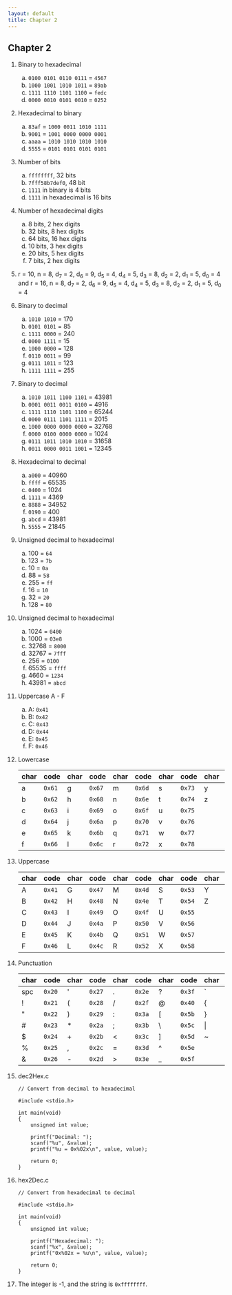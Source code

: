 ```yaml
---
layout: default
title: Chapter 2
---
```

<style type="text/css">
    ol ol { list-style-type: lower-alpha; }
</style>

## Chapter 2

1.  Binary to hexadecimal
    1.  `0100 0101 0110 0111` = `4567`
    1.  `1000 1001 1010 1011` = `89ab`
    1.  `1111 1110 1101 1100` = `fedc`
    1.  `0000 0010 0101 0010` = `0252`

2.  Hexadecimal to binary
    1.  `83af` = `1000 0011 1010 1111`
    2.  `9001` = `1001 0000 0000 0001`
    3.  `aaaa` = `1010 1010 1010 1010`
    4.  `5555` = `0101 0101 0101 0101`

3.  Number of bits
    1.  `ffffffff`, 32 bits
    2.  `7fff58b7def0`, 48 bit
    3.  `1111` in binary is 4 bits
    4.  `1111` in hexadecimal is 16 bits

4.  Number of hexadecimal digits
    1.  8 bits, 2 hex digits
    2.  32 bits, 8 hex digits
    3.  64 bits, 16 hex digits
    4.  10 bits, 3 hex digits
    5.  20 bits, 5 hex digits
    6.  7 bits, 2 hex digits

5.  r = 10, n = 8, d<sub>7</sub> = 2, d<sub>6</sub> = 9, d<sub>5</sub> = 4, d<sub>4</sub> = 5, d<sub>3</sub> = 8, d<sub>2</sub> = 2, d<sub>1</sub> = 5, d<sub>0</sub> = 4 and r = 16, n = 8, d<sub>7</sub> = 2, d<sub>6</sub> = 9, d<sub>5</sub> = 4, d<sub>4</sub> = 5, d<sub>3</sub> = 8, d<sub>2</sub> = 2, d<sub>1</sub> = 5, d<sub>0</sub> = 4
6.  Binary to decimal
    1.  `1010 1010` = 170
    2.  `0101 0101` = 85
    3.  `1111 0000` = 240
    4.  `0000 1111` = 15
    5.  `1000 0000` = 128
    6.  `0110 0011` = 99
    7.  `0111 1011` = 123
    8.  `1111 1111` = 255

7.  Binary to decimal
    1.  `1010 1011 1100 1101` = 43981
    2.  `0001 0011 0011 0100` = 4916
    3.  `1111 1110 1101 1100` = 65244
    4.  `0000 0111 1101 1111` = 2015
    5.  `1000 0000 0000 0000` = 32768
    6.  `0000 0100 0000 0000` = 1024
    7.  `0111 1011 1010 1010` = 31658
    8.  `0011 0000 0011 1001` = 12345

8.  Hexadecimal to decimal
    1.  `a000` = 40960
    2.  `ffff` = 65535
    3.  `0400` = 1024
    4.  `1111` = 4369
    5.  `8888` = 34952
    6.  `0190` = 400
    7.  `abcd` = 43981
    8.  `5555` = 21845

9.  Unsigned decimal to hexadecimal
    1.  100 = `64`
    2.  123 = `7b`
    3.  10 = `0a`
    4.  88 = `58`
    5.  255 = `ff`
    6.  16 = `10`
    7.  32 = `20`
    8.  128 = `80`

10. Unsigned decimal to hexadecimal

    1.  1024 = `0400`
    2.  1000 = `03e8`
    3.  32768 = `8000`
    4.  32767 = `7fff`
    5.  256 = `0100`
    6.  65535 = `ffff`
    7.  4660 = `1234`
    8.  43981 = `abcd`

11. Uppercase A - F

    1.  A: `0x41`
    2.  B: `0x42`
    3.  C: `0x43`
    4.  D: `0x44`
    5.  E: `0x45`
    6.  F: `0x46`

12. Lowercase

    |char| code |char| code |char| code |char| code |char| code |
    |----|------|----|------|----|------|----|------|----|------|
    | a  |`0x61`| g  |`0x67`| m  |`0x6d`| s  |`0x73`| y  |`0x79`| 
    | b  |`0x62`| h  |`0x68`| n  |`0x6e`| t  |`0x74`| z  |`0x7a`|
    | c  |`0x63`| i  |`0x69`| o  |`0x6f`| u  |`0x75`|
    | d  |`0x64`| j  |`0x6a`| p  |`0x70`| v  |`0x76`|
    | e  |`0x65`| k  |`0x6b`| q  |`0x71`| w  |`0x77`|
    | f  |`0x66`| l  |`0x6c`| r  |`0x72`| x  |`0x78`|

13. Uppercase

    |char| code |char| code |char| code |char| code |char| code |
    |----|------|----|------|----|------|----|------|----|------|
    | A  |`0x41`| G  |`0x47`| M  |`0x4d`| S  |`0x53`| Y  |`0x59`| 
    | B  |`0x42`| H  |`0x48`| N  |`0x4e`| T  |`0x54`| Z  |`0x5a`|
    | C  |`0x43`| I  |`0x49`| O  |`0x4f`| U  |`0x55`|
    | D  |`0x44`| J  |`0x4a`| P  |`0x50`| V  |`0x56`|
    | E  |`0x45`| K  |`0x4b`| Q  |`0x51`| W  |`0x57`|
    | F  |`0x46`| L  |`0x4c`| R  |`0x52`| X  |`0x58`|

14. Punctuation

    |char| code |char| code |char| code |char| code |char| code |
    |----|------|----|------|----|------|----|------|----|------|
    |spc |`0x20`| '  |`0x27`| .  |`0x2e`| ?  |`0x3f`| ` |`0x60`|
    | !  |`0x21`| (  |`0x28`| /  |`0x2f`| @  |`0x40`| {  |`0x7b`|
    | "  |`0x22`| )  |`0x29`| :  |`0x3a`| [  |`0x5b`| }  |`0x7c`|
    | #  |`0x23`| *  |`0x2a`| ;  |`0x3b`| \\  |`0x5c`| \| |`0x7d`|
    | $  |`0x24`| +  |`0x2b`| <  |`0x3c`| ]  |`0x5d`| ~  |`0x7e`|
    | %  |`0x25`| ,  |`0x2c`| =  |`0x3d`| ^  |`0x5e`|
    | &  |`0x26`| -  |`0x2d`| >  |`0x3e`| _  |`0x5f`|

15. dec2Hex.c

        // Convert from decimal to hexadecimal

        #include <stdio.h>

        int main(void)
        {
            unsigned int value;

            printf("Decimal: ");
            scanf("%u", &value);
            printf("%u = 0x%02x\n", value, value);

            return 0;
        }

16. hex2Dec.c

        // Convert from hexadecimal to decimal

        #include <stdio.h>

        int main(void)
        {
            unsigned int value;

            printf("Hexadecimal: ");
            scanf("%x", &value);
            printf("0x%02x = %u\n", value, value);

            return 0;
        }

17. The integer is -1, and the string is `0xffffffff`.
